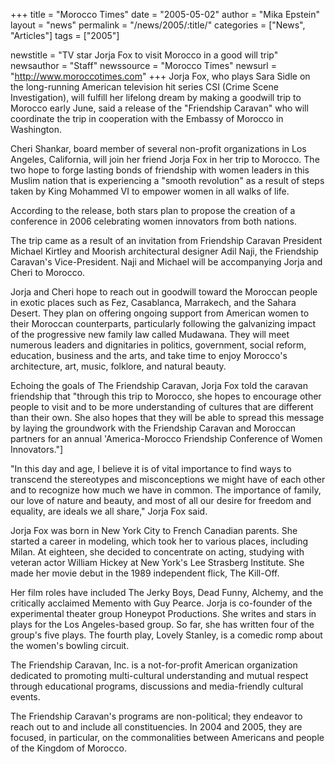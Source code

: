 +++
title = "Morocco Times"
date = "2005-05-02"
author = "Mika Epstein"
layout = "news"
permalink = "/news/2005/:title/"
categories = ["News", "Articles"]
tags = ["2005"]

newstitle = "TV star Jorja Fox to visit Morocco in a good will trip"
newsauthor = "Staff"
newssource = "Morocco Times"
newsurl = "http://www.moroccotimes.com"
+++
Jorja Fox, who plays Sara Sidle on the long-running American television hit series CSI (Crime Scene Investigation), will fulfill her lifelong dream by making a goodwill trip to Morocco early June, said a release of the "Friendship Caravan" who will coordinate the trip in cooperation with the Embassy of Morocco in Washington.

Cheri Shankar, board member of several non-profit organizations in Los Angeles, California, will join her friend Jorja Fox in her trip to Morocco. The two hope to forge lasting bonds of friendship with women leaders in this Muslim nation that is experiencing a "smooth revolution" as a result of steps taken by King Mohammed VI to empower women in all walks of life. 

According to the release, both stars plan to propose the creation of a conference in 2006 celebrating women innovators from both nations. 

The trip came as a result of an invitation from Friendship Caravan President Michael Kirtley and Moorish architectural designer Adil Naji, the Friendship Caravan's Vice-President. Naji and Michael will be accompanying Jorja and Cheri to Morocco. 

Jorja and Cheri hope to reach out in goodwill toward the Moroccan people in exotic places such as Fez, Casablanca, Marrakech, and the Sahara Desert. They plan on offering ongoing support from American women to their Moroccan counterparts, particularly following the galvanizing impact of the progressive new family law called Mudawana. They will meet numerous leaders and dignitaries in politics, government, social reform, education, business and the arts, and take time to enjoy Morocco's architecture, art, music, folklore, and natural beauty. 

Echoing the goals of The Friendship Caravan, Jorja Fox told the caravan friendship that "through this trip to Morocco, she hopes to encourage other people to visit and to be more understanding of cultures that are different than their own. She also hopes that they will be able to spread this message by laying the groundwork with the Friendship Caravan and Moroccan partners for an annual 'America-Morocco Friendship Conference of Women Innovators."]

"In this day and age, I believe it is of vital importance to find ways to transcend the stereotypes and misconceptions we might have of each other and to recognize how much we have in common. The importance of family, our love of nature and beauty, and most of all our desire for freedom and equality, are ideals we all share," Jorja Fox said.

Jorja Fox was born in New York City to French Canadian parents. She started a career in modeling, which took her to various places, including Milan. At eighteen, she decided to concentrate on acting, studying with veteran actor William Hickey at New York's Lee Strasberg Institute. She made her movie debut in the 1989 independent flick, The Kill-Off.

Her film roles have included The Jerky Boys, Dead Funny, Alchemy, and the critically acclaimed Memento with Guy Pearce. Jorja is co-founder of the experimental theater group Honeypot Productions. She writes and stars in plays for the Los Angeles-based group. So far, she has written four of the group's five plays. The fourth play, Lovely Stanley, is a comedic romp about the women's bowling circuit. 

The Friendship Caravan, Inc. is a not-for-profit American organization dedicated to promoting multi-cultural understanding and mutual respect through educational programs, discussions and media-friendly cultural events.

The Friendship Caravan's programs are non-political; they endeavor to reach out to and include all constituencies. In 2004 and 2005, they are focused, in particular, on the commonalities between Americans and people of the Kingdom of Morocco. 

